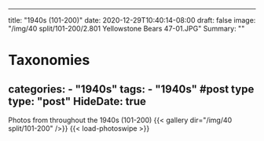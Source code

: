
---
title: "1940s (101-200)"
date: 2020-12-29T10:40:14-08:00
draft: false
image: "/img/40 split/101-200/2.801 Yellowstone Bears 47-01.JPG"
Summary: ""
#   Taxonomies
categories:
    - "1940s"
tags:
    - "1940s"
#post type
type: "post"
HideDate: true
---

Photos from throughout the 1940s (101-200)
{{< gallery dir="/img/40 split/101-200" />}} {{< load-photoswipe >}}
